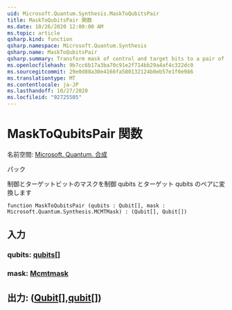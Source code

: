 ```yaml
---
uid: Microsoft.Quantum.Synthesis.MaskToQubitsPair
title: MaskToQubitsPair 関数
ms.date: 10/26/2020 12:00:00 AM
ms.topic: article
qsharp.kind: function
qsharp.namespace: Microsoft.Quantum.Synthesis
qsharp.name: MaskToQubitsPair
qsharp.summary: Transform mask of control and target bits to a pair of control qubits and target qubits
ms.openlocfilehash: 9b7cc6b17a3ba70c91e2f714bb29a4af4c322dc0
ms.sourcegitcommit: 29e0d88a30e4166fa580132124b0eb57e1f0e986
ms.translationtype: MT
ms.contentlocale: ja-JP
ms.lasthandoff: 10/27/2020
ms.locfileid: "92725505"
---
```

# <a name="masktoqubitspair-function"></a>MaskToQubitsPair 関数

名前空間: [Microsoft. Quantum. 合成](xref:Microsoft.Quantum.Synthesis)

パック [](https://nuget.org/packages/)


制御とターゲットビットのマスクを制御 qubits とターゲット qubits のペアに変換します

```qsharp
function MaskToQubitsPair (qubits : Qubit[], mask : Microsoft.Quantum.Synthesis.MCMTMask) : (Qubit[], Qubit[])
```


## <a name="input"></a>入力

### <a name="qubits--qubit"></a>qubits: [qubits](xref:microsoft.quantum.lang-ref.qubit)[]




### <a name="mask--mcmtmask"></a>mask: [Mcmtmask](xref:Microsoft.Quantum.Synthesis.MCMTMask)





## <a name="output--qubitqubit"></a>出力: ([Qubit](xref:microsoft.quantum.lang-ref.qubit)[],[qubit](xref:microsoft.quantum.lang-ref.qubit)[])


